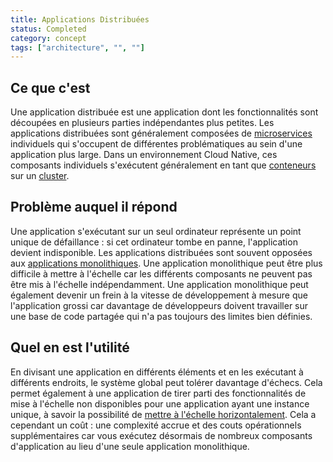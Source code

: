 ```yaml
---
title: Applications Distribuées
status: Completed
category: concept
tags: ["architecture", "", ""]
---
```


## Ce que c'est

Une application distribuée est une application dont les fonctionnalités sont découpées en plusieurs parties indépendantes plus petites.
Les applications distribuées sont généralement composées de [microservices](/microservices/) individuels
qui s'occupent de différentes problématiques au sein d'une application plus large.
Dans un environnement Cloud Native, ces composants individuels s'exécutent généralement en tant que [conteneurs](/container/) sur un [cluster](/cluster/).

## Problème auquel il répond

Une application s'exécutant sur un seul ordinateur représente un point unique de défaillance : si cet ordinateur tombe en panne, l'application devient indisponible.
Les applications distribuées sont souvent opposées aux [applications monolithiques](/monolithic-apps/).
Une application monolithique peut être plus difficile à mettre à l'échelle car les différents composants ne peuvent pas être mis à l'échelle indépendamment.
Une application monolithique peut également devenir un frein à la vitesse de développement à mesure que l'application grossi
car davantage de développeurs doivent travailler sur une base de code partagée qui n'a pas toujours des limites bien définies.

## Quel en est l'utilité

En divisant une application en différents éléments et en les exécutant à différents endroits, le système global peut tolérer davantage d'échecs.
Cela permet également à une application de tirer parti des fonctionnalités de mise à l'échelle non disponibles pour une application ayant une instance unique,
à savoir la possibilité de [mettre à l'échelle horizontalement](/horizontal-scaling/).
Cela a cependant un coût : une complexité accrue et des couts opérationnels supplémentaires
car vous exécutez désormais de nombreux composants d'application au lieu d'une seule application monolithique.
